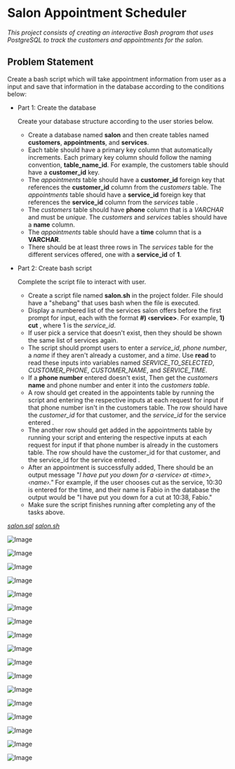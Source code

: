 # Salon Appointment Scheduler

*This project consists of creating an interactive Bash program that uses PostgreSQL to track the customers and appointments for the salon.*

## Problem Statement

Create a bash script which will take appointment information from user as a input and save that information in the database according to the conditions below:

- Part 1: Create the database 

  Create your database structure according to the user stories below. 
  - Create a database named **salon** and then create tables named **customers**, **appointments**, and **services**.
  - Each table should have a primary key column that automatically increments. Each primary key column should follow the naming convention, **table_name_id**. For example, the customers table should have a **customer_id** key.
  - The *appointments* table should have a **customer_id** foreign key that references the **customer_id** column from the *customers* table. The *appointments* table should have a **service_id** foreign key that references the **service_id** column from the *services* table .
  - The *customers* table should have **phone** column that is a *VARCHAR* and must be *unique*. The *customers* and *services* tables should have a **name** column.
  - The *appointments* table should have a **time** column that is a **VARCHAR**.
  - There should be at least three rows in The *services* table for the different services offered, one with a **service_id** of **1**.
  

- Part 2: Create bash script

  Complete the script file to interact with user.
  -  Create a script file named **salon.sh** in the project folder. File should have a "shebang" that uses bash when the file is executed.
  - Display a numbered list of the services salon offers before the first prompt for input, each with the format **#) ‹service>**. For example, **1) cut** , where 1 is the *service_id*.
  -  If user pick a service that doesn't exist, then they should be shown the same list of services again.
  - The script should prompt users to enter a *service_id*, *phone number*, a *name* if they aren't already a customer, and a *time*. Use **read** to read these inputs into variables named *SERVICE_TO_SELECTED*, *CUSTOMER_PHONE*, *CUSTOMER_NAME*, and *SERVICE_TIME*.
  -  If a **phone number** entered doesn't exist, Then get the *customers* **name** and phone number and enter it into the *customers table*.
  - A row should get created in the appointents table by running the script and entering the respective inputs at each request for input if that phone number isn't in the customers table. The row should have the *customer_id* for that customer, and the *service_id* for the service entered .
  - The another row should get added in the appointments table by running your script and entering the respective inputs at each request for input if that phone number is already in the customers table. The row should have the customer_id for that customer, and the service_id for the service entered .
  -  After an appointment is successfully added, There should be an output message "*I have put you down for a ‹service› at ‹time>, ‹name›."* For example, if the user chooses cut as the service, 10:30 is entered for the time, and their name is Fabio in the database the output would be "I have put you down for a cut at 10:38, Fabio."
  -  Make sure the script finishes running after completing any of the tasks above.



[*salon.sql*](https://github.com/nikitanpatil1/Salon-Appointment-Scheduler-fCC/blob/main/salon.sql)
[*salon.sh*](https://github.com/nikitanpatil1/Salon-Appointment-Scheduler-fCC/blob/main/salon.sh)

![Image](https://github.com/user-attachments/assets/c907d3e5-90a5-4e85-a338-f693c32042de)

![Image](https://github.com/user-attachments/assets/22d824e9-681e-494d-aef1-6246b76140ea)

![Image](https://github.com/user-attachments/assets/805fddbc-b9cc-48f1-b6d5-d2a6d20bde0a)

![Image](https://github.com/user-attachments/assets/3cb6c596-7e3d-4f89-b752-caea27125305)

![Image](https://github.com/user-attachments/assets/2793e11e-0034-4d98-ae96-5650bd7d7a99)

![Image](https://github.com/user-attachments/assets/4fc33069-57e9-4cc4-92e7-7beb1324e4df)

![Image](https://github.com/user-attachments/assets/02d93349-5d46-4e7a-916e-6a09924596f4)

![Image](https://github.com/user-attachments/assets/1c4ce74e-f361-4169-8a10-a38066d13b36)

![Image](https://github.com/user-attachments/assets/4b20ca60-c5db-4e3c-a402-b14c0c3e70aa)

![Image](https://github.com/user-attachments/assets/36165d4d-74d0-4a89-a38e-4b84fd294dba)

![Image](https://github.com/user-attachments/assets/9250c3e4-f3ca-4a86-a76e-8fe2efc19d09)

![Image](https://github.com/user-attachments/assets/6d07786d-2547-476f-94ab-75e94581a2d5)

![Image](https://github.com/user-attachments/assets/b0cc4bb3-29c1-4579-af47-249e1fb05df6)

![Image](https://github.com/user-attachments/assets/e70327d2-7ac9-4c9c-a6b1-1b1f14215568)

![Image](https://github.com/user-attachments/assets/f9f04f8b-4f0d-46f3-b679-0c1bc69cac21)

![Image](https://github.com/user-attachments/assets/6b3e8a0e-f75a-498e-9b7d-fd04ebfd030f)

![Image](https://github.com/user-attachments/assets/b206ea2c-5189-4faf-b586-455adcbf242e)
